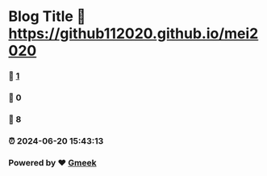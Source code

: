 # Blog Title :link: https://github112020.github.io/mei2020 
### :page_facing_up: [1](https://github112020.github.io/mei2020/tag.html) 
### :speech_balloon: 0 
### :hibiscus: 8 
### :alarm_clock: 2024-06-20 15:43:13 
### Powered by :heart: [Gmeek](https://github.com/Meekdai/Gmeek)
